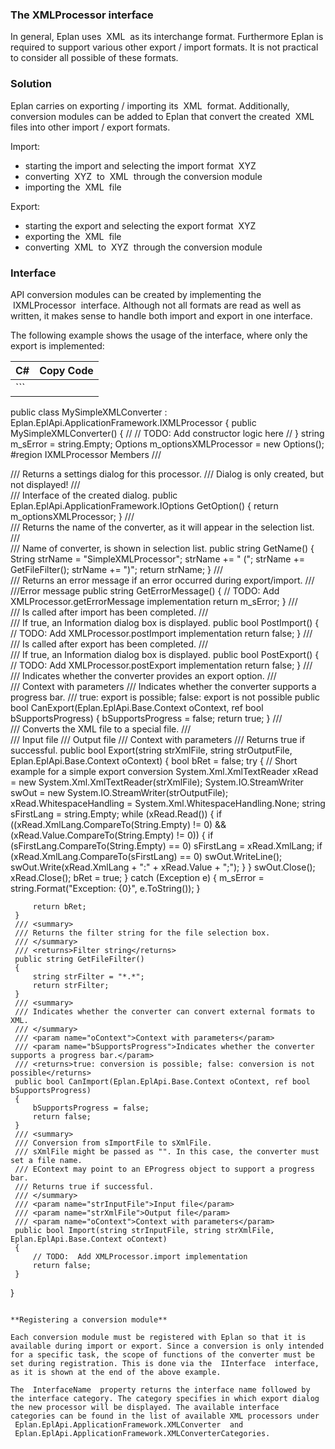 ### The XMLProcessor interface

In general, Eplan uses  XML  as its interchange format. Furthermore Eplan is required to support various other export / import formats. It is not practical to consider all possible of these formats.

### Solution

Eplan carries on exporting / importing its  XML  format. Additionally, conversion modules can be added to Eplan that convert the created  XML  files into other import / export formats.


Import:

* starting the import and selecting the import format  XYZ
* converting  XYZ  to  XML  through the conversion module
* importing the  XML  file

Export:

* starting the export and selecting the export format  XYZ
* exporting the  XML  file
* converting  XML  to  XYZ  through the conversion module

### Interface

API conversion modules can be created by implementing the  IXMLProcessor  interface. Although not all formats are read as well as written, it makes sense to handle both import and export in one interface.

The following example shows the usage of the interface, where only the export is implemented:

| C# | Copy Code |
| --- | --- |
| ``` 
 public class MySimpleXMLConverter : Eplan.EplApi.ApplicationFramework.IXMLProcessor
 {
     public MySimpleXMLConverter()
     {
         //
         // TODO: Add constructor logic here
         //
     }
     string m_sError = string.Empty;
     Options m_optionsXMLProcessor = new Options();
     #region IXMLProcessor Members
     /// <summary>
     /// Returns a settings dialog for this processor.
     /// Dialog is only created, but not displayed!
     /// </summary>
     /// <returns>Interface of the created dialog.</returns>
     public Eplan.EplApi.ApplicationFramework.IOptions GetOption()
     {
         return m_optionsXMLProcessor;
     }
     /// <summary>
     /// Returns the name of the converter, as it will appear in the selection list.
     /// </summary>
     /// <returns>Name of converter, is shown in selection list.</returns>
     public string GetName()
     {
         String strName = "SimpleXMLProcessor";
         strName += " (";
         strName += GetFileFilter();
         strName += ")";
         return strName;
     }
     /// <summary>
     /// Returns an error message if an error occurred during export/import.
     /// </summary>
     ///<returns>Error message</returns>
     public string GetErrorMessage()
     {
         // TODO:  Add XMLProcessor.getErrorMessage implementation
         return m_sError;
     }
     /// <summary>
     /// Is called after import has been completed.
     /// </summary>
     /// <returns>If true, an Information dialog box is displayed.</returns>
     public bool PostImport()
     {
         // TODO:  Add XMLProcessor.postImport implementation
         return false;
     }
     /// <summary>
     /// Is called after export has been completed.
     /// </summary>
     /// <returns>If true, an Information dialog box is displayed.</returns>
     public bool PostExport()
     {
         // TODO:  Add XMLProcessor.postExport implementation
         return false;
     }
     /// <summary>
     /// Indicates whether the converter provides an export option.
     /// </summary>
     /// <param name="oContext">Context with parameters</param>
     /// <param name="bSupportsProgress">Indicates whether the converter supports a progress bar.</param>
     /// <returns>true: export is possible; false: export is not possible</returns>
     public bool CanExport(Eplan.EplApi.Base.Context oContext, ref bool bSupportsProgress)
     {
         bSupportsProgress = false;
         return true;
     }
     /// <summary>
     /// Converts the XML file to a special file.
     /// </summary>
     /// <param name="strXmlFile">Input file</param>
     /// <param name="strOutputFile">Output file</param>
     /// <param name="oContext">Context with parameters</param>
     /// <returns> Returns true if successful.</returns>
     public bool Export(string strXmlFile, string strOutputFile, Eplan.EplApi.Base.Context oContext)
     {
         bool bRet = false;
         try
         {
             // Short example for a simple export conversion
             System.Xml.XmlTextReader xRead = new System.Xml.XmlTextReader(strXmlFile);
             System.IO.StreamWriter swOut = new System.IO.StreamWriter(strOutputFile);
             xRead.WhitespaceHandling = System.Xml.WhitespaceHandling.None;
             string sFirstLang = string.Empty;
             while (xRead.Read())
             {
                 if ((xRead.XmlLang.CompareTo(String.Empty) != 0) && (xRead.Value.CompareTo(String.Empty) != 0))
                 {
                     if (sFirstLang.CompareTo(String.Empty) == 0) sFirstLang = xRead.XmlLang;
                     if (xRead.XmlLang.CompareTo(sFirstLang) == 0) swOut.WriteLine();
                     swOut.Write(xRead.XmlLang + ":" + xRead.Value + ";");
                 }
             }
             swOut.Close();
             xRead.Close();
             bRet = true;
         }
         catch (Exception e)
         {
             m_sError = string.Format("Exception: {0}", e.ToString());
         }
 
         return bRet;
     }
     /// <summary>
     /// Returns the filter string for the file selection box.
     /// </summary>
     /// <returns>Filter string</returns>
     public string GetFileFilter()
     {
         string strFilter = "*.*";
         return strFilter;
     }
     /// <summary>
     /// Indicates whether the converter can convert external formats to XML.
     /// </summary>
     /// <param name="oContext">Context with parameters</param>
     /// <param name="bSupportsProgress">Indicates whether the converter supports a progress bar.</param>
     /// <returns>true: conversion is possible; false: conversion is not possible</returns>
     public bool CanImport(Eplan.EplApi.Base.Context oContext, ref bool bSupportsProgress)
     {
         bSupportsProgress = false;
         return false;
     }
     /// <summary>
     /// Conversion from sImportFile to sXmlFile.
     /// sXmlFile might be passed as "". In this case, the converter must set a file name.
     /// EContext may point to an EProgress object to support a progress bar.
     /// Returns true if successful.
     /// </summary>
     /// <param name="strInputFile">Input file</param>
     /// <param name="strXmlFile">Output file</param>
     /// <param name="oContext">Context with parameters</param>
     public bool Import(string strInputFile, string strXmlFile, Eplan.EplApi.Base.Context oContext)
     {
         // TODO:  Add XMLProcessor.import implementation
         return false;
     }
 }
 ``` | |

**Registering a conversion module**

Each conversion module must be registered with Eplan so that it is available during import or export. Since a conversion is only intended for a specific task, the scope of functions of the converter must be set during registration. This is done via the  IInterface  interface, as it is shown at the end of the above example.

The  InterfaceName  property returns the interface name followed by the interface category. The category specifies in which export dialog the new processor will be displayed. The available interface categories can be found in the list of available XML processors under  Eplan.EplApi.ApplicationFramework.XMLConverter  and  Eplan.EplApi.ApplicationFramework.XMLConverterCategories.

